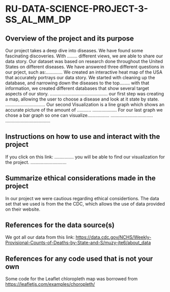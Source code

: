 # RU-DATA-SCIENCE-PROJECT-3-SS_AL_MM_DP

## Overview of the project and its purpose
Our project takes a deep dive into diseases. 
We have found some fascinating discoveries.
With ........ different views, we are able to share our data story.
Our dataset was based on research done throughout the United States on different diseases.
We have answered three different questions in our prject, such as:.............
We created an interactive heat map of the USA that accurately portrays our data story.
We started with cleaning up the database, and narrowing down the diseases to the top........
with that information, we created different databases that show several target aspects of our story.
.............................................
our first step was creating a map, allowing the user to choose a disease and look at it state by state.
...............................
Our second Visualization is a line graph which shows an accurate picture of the amount of ...........
...................
For our last graph we chose a bar graph so one can visualize.................
.................................
...................................

## Instructions on how to use and interact with the project
If you click on this link: ............... you will be able to find our visualization for the project.
............................

## Summarize ethical considerations made in the project
In our project we were cautious regarding ethical considertions. 
The data set that we used is from the the CDC, which allows the use of data provided on their website.

## References for the data source(s)
We got all our data from this link:
https://data.cdc.gov/NCHS/Weekly-Provisional-Counts-of-Deaths-by-State-and-S/muzy-jte6/about_data

## References for any code used that is not your own
Some code for the Leaflet chloropleth map was borrowed from https://leafletjs.com/examples/choropleth/
